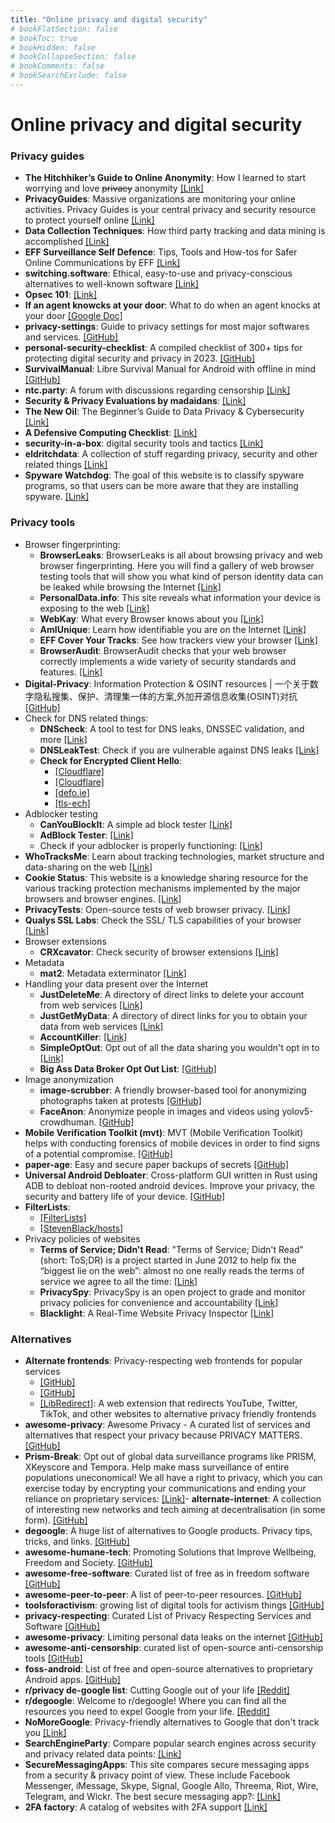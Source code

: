 ```yaml
---
title: "Online privacy and digital security"
# bookFlatSection: false
# bookToc: true
# bookHidden: false
# bookCollapseSection: false
# bookComments: false
# bookSearchExclude: false
---
```


# Online privacy and digital security

### Privacy guides
- **The Hitchhiker’s Guide to Online Anonymity**: How I learned to start worrying and love ~~privacy~~ anonymity [[Link]](https://anonymousplanet.org)
- **PrivacyGuides**: Massive organizations are monitoring your online activities. Privacy Guides is your central privacy and security resource to protect yourself online [[Link]](https://privacyguides.org/)
- **Data Collection Techniques**: How third party tracking and data mining is accomplished [[Link]](https://www.whonix.org/wiki/Data_Collection_Techniques)
- **EFF Surveillance Self Defence**: Tips, Tools and How-tos for Safer Online Communications by EFF [[Link]](https://ssd.eff.org/)
- **switching.software**: Ethical, easy-to-use and privacy-conscious alternatives to well-known software [[Link]](https://switching.software/)
- **Opsec 101**: [[Link]](https://opsec101.org)
- **If an agent knowcks at your door**: What to do when an agent knocks at your door [[Google Doc]](https://docs.google.com/document/d/176Yds1p63Q3iaKilw0luChMzlJhODdiPvF2I4g9eIXo)
- **privacy-settings**: Guide to privacy settings for most major softwares and services. [[GitHub]](https://github.com/StellarSand/privacy-settings)
- **personal-security-checklist**: A compiled checklist of 300+ tips for protecting digital security and privacy in 2023. [[GitHub]](https://github.com/Lissy93/personal-security-checklist)
- **SurvivalManual**: Libre Survival Manual for Android with offline in mind [[GitHub]](https://github.com/ligi/SurvivalManual)
- **ntc.party**: A forum with discussions regarding censorship [[Link]](https://ntc.party)
- **Security & Privacy Evaluations by madaidans**: [[Link]](https://madaidans-insecurities.github.io)
- **The New Oil**: The Beginner’s Guide to Data Privacy & Cybersecurity [[Link]](https://thenewoil.org)
- **A Defensive Computing Checklist**: [[Link]](https://defensivecomputingchecklist.com)
- **security-in-a-box**: digital security tools and tactics [[Link]](https://securityinabox.org/en/)
- **eldritchdata**: A collection of stuff regarding privacy, security and other related things [[Link]](https://eldritchdata.neocities.org)
- **Spyware Watchdog**: The goal of this website is to classify spyware programs, so that users can be more aware that they are installing spyware. [[Link]](https://spyware.neocities.org)

### Privacy tools
- Browser fingerprinting: 
    - **BrowserLeaks**: BrowserLeaks is all about browsing privacy and web browser fingerprinting. Here you will find a gallery of web browser testing tools that will show you what kind of person identity data can be leaked while browsing the Internet [[Link]](https://browserleaks.com/)
    - **PersonalData.info**: This site reveals what information your device is exposing to the web [[Link]](https://personaldata.info)
    - **WebKay**: What every Browser knows about you [[Link]](https://webkay.robinlinus.com)
  - **AmIUnique**: Learn how identifiable you are on the Internet [[Link]](https://amiunique.org/)
  - **EFF Cover Your Tracks**: See how trackers view your browser [[Link]](https://coveryourtracks.eff.org/)
  - **BrowserAudit**: BrowserAudit checks that your web browser correctly implements a wide variety of security standards and features. [[Link]](https://browseraudit.com)
- **Digital-Privacy**: Information Protection & OSINT resources | 一个关于数字隐私搜集、保护、清理集一体的方案,外加开源信息收集(OSINT)对抗 [[GitHub]](https://github.com/ffffffff0x/Digital-Privacy)
- Check for DNS related things:
  - **DNScheck**: A tool to test for DNS leaks, DNSSEC validation, and more
     [[Link]](https://dnscheck.tools)
  - **DNSLeakTest**: Check if you are vulnerable against DNS leaks [[Link]](https://dnsleaktest.com/)
  - **Check for Encrypted Client Hello**:
      - [[Cloudflare]](https://www.cloudflare.com/ssl/encrypted-sni/)
      - [[Cloudflare]](https://crypto.cloudflare.com/cdn-cgi/trace)
      - [[defo.ie]](https://defo.ie/ech-check.php)
      - [[tls-ech]](https://tls-ech.dev/)
- Adblocker testing
  - **CanYouBlockIt**: A simple ad block tester [[Link]](https://canyoublockit.com)
  - **AdBlock Tester**: [[Link]](https://adblock-tester.com)
  - Check if your adblocker is properly functioning: [[Link]](https://blockads.fivefilters.org)
- **WhoTracksMe**: Learn about tracking technologies, market structure and data-sharing on the web [[Link]](https://whotracks.me)
- **Cookie Status**: This website is a knowledge sharing resource for the various tracking protection mechanisms implemented by the major browsers and browser engines. [[Link]](https://www.cookiestatus.com)
- **PrivacyTests**: Open-source tests of web browser privacy. [[Link]](https://privacytests.org)
- **Qualys SSL Labs**: Check the SSL/ TLS capabilities of your browser [[Link]](https://clienttest.ssllabs.com)
- Browser extensions
  - **CRXcavator**: Check security of browser extensions [[Link]](https://crxcavator.io/)
- Metadata
  - **mat2**: Metadata exterminator [[Link]](https://0xacab.org/jvoisin/mat2)
- Handling your data present over the Internet
  - **JustDeleteMe**: A directory of direct links to delete your account from web services [[Link]](https://justdeleteme.xyz/)
  - **JustGetMyData**: A directory of direct links for you to obtain your data from web services [[Link]](https://justgetmydata.com/)
  - **AccountKiller**: [[Link]](https://www.accountkiller.com/en/all-sites)
  - **SimpleOptOut**: Opt out of all the data sharing you wouldn't opt in to [[Link]](https://simpleoptout.com)
  - **Big Ass Data Broker Opt Out List**: [[GitHub]](https://github.com/yaelwrites/Big-Ass-Data-Broker-Opt-Out-List)
- Image anonymization
  - **image-scrubber**: A friendly browser-based tool for anonymizing photographs taken at protests [[GitHub]](https://github.com/everestpipkin/image-scrubber)
  - **FaceAnon**: Anonymize people in images and videos using yolov5-crowdhuman. [[GitHub]](https://github.com/MichaelRomeroJr/FaceAnon)
- **Mobile Verification Toolkit (mvt)**: MVT (Mobile Verification Toolkit) helps with conducting forensics of mobile devices in order to find signs of a potential compromise. [[GitHub]](https://github.com/mvt-project/mvt)
- **paper-age**: Easy and secure paper backups of secrets [[GitHub]](https://github.com/matiaskorhonen/paper-age)
- **Universal Android Debloater**: Cross-platform GUI written in Rust using ADB to debloat non-rooted android devices. Improve your privacy, the security and battery life of your device. [[GitHub]](https://github.com/0x192/universal-android-debloater)
- **FilterLists**:
    - [[FilterLists]](https://filterlists.com)
    - [[StevenBlack/hosts]](https://github.com/StevenBlack/hosts)
- Privacy policies of websites
  - **Terms of Service; Didn't Read**: "Terms of Service; Didn't Read" (short: ToS;DR) is a project started in June 2012 to help fix the “biggest lie on the web”: almost no one really reads the terms of service we agree to all the time: [[Link]](https://tosdr.org/)
  - **PrivacySpy**: PrivacySpy is an open project to grade and monitor privacy policies for convenience and accountability [[Link]](https://privacyspy.org/)
  - **Blacklight**: A Real-Time Website Privacy Inspector [[Link]](https://themarkup.org/blacklight)

### Alternatives
- **Alternate frontends**: Privacy-respecting web frontends for popular services 
    - [[GitHub]](https://github.com/digitalblossom/alternative-frontends) 
    - [[GitHub]](https://github.com/mendel5/alternative-front-ends)
    - [[LibRedirect]](https://libredirect.github.io): A web extension that redirects YouTube, Twitter, TikTok, and other websites to alternative privacy friendly frontends
- **awesome-privacy**: Awesome Privacy - A curated list of services and alternatives that respect your privacy because PRIVACY MATTERS. [[GitHub]](https://github.com/pluja/awesome-privacy)
- **Prism-Break**: Opt out of global data surveillance programs like PRISM, XKeyscore and Tempora. Help make mass surveillance of entire populations uneconomical! We all have a right to privacy, which you can exercise today by encrypting your communications and ending your reliance on proprietary services: [[Link]](https://prism-break.org/en/)- **alternate-internet**: A collection of interesting new networks and tech aiming at decentralisation (in some form). [[GitHub]](https://github.com/redecentralize/alternative-internet)
- **degoogle**: A huge list of alternatives to Google products. Privacy tips, tricks, and links. [[GitHub]](https://github.com/tycrek/degoogle)
- **awesome-humane-tech**: Promoting Solutions that Improve Wellbeing, Freedom and Society. [[GitHub]](https://github.com/humanetech-community/awesome-humane-tech)
- **awesome-free-software**: Curated list of free as in freedom software [[GitHub]](https://github.com/johnjago/awesome-free-software)
- **awesome-peer-to-peer**: A list of peer-to-peer resources. [[GitHub]](https://github.com/kgryte/awesome-peer-to-peer)
- **toolsforactivism**: growing list of digital tools for activism things [[GitHub]](https://github.com/drewrwilson/toolsforactivism)
- **privacy-respecting**: Curated List of Privacy Respecting Services and Software [[GitHub]](https://github.com/nikitavoloboev/privacy-respecting)
- **awesome-privacy**: Limiting personal data leaks on the internet [[GitHub]](https://github.com/KevinColemanInc/awesome-privacy)
- **awesome-anti-censorship**: curated list of open-source anti-censorship tools [[GitHub]](https://github.com/danoctavian/awesome-anti-censorship)
- **foss-android**: List of free and open-source alternatives to proprietary Android apps. [[GitHub]](https://github.com/theel0ja/foss-android)
- **r/privacy de-google list**: Cutting Google out of your life [[Reddit]](https://www.reddit.com/r/privacy/wiki/de-google/)
- **r/degoogle**: Welcome to r/degoogle! Where you can find all the resources you need to expel Google from your life. [[Reddit]](https://www.reddit.com/r/degoogle/)
- **NoMoreGoogle**: Privacy-friendly alternatives to Google that don't track you [[Link]](https://nomoregoogle.com)
- **SearchEngineParty**: Compare popular search engines across security and privacy related data points: [[Link]](https://searchengine.party/)
- **SecureMessagingApps**: This site compares secure messaging apps from a security & privacy point of view. These include Facebook Messenger, iMessage, Skype, Signal, Google Allo, Threema, Riot, Wire, Telegram, and Wickr. The best secure messaging app?: [[Link]](https://www.securemessagingapps.com/)
- **2FA factory**: A catalog of websites with 2FA support [[Link]](https://2fa.directory/in/)